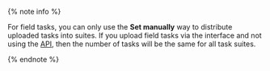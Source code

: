 {% note info %}

For field tasks, you can only use the **Set manually** way to distribute uploaded tasks into suites. If you upload field tasks via the interface and not using the [API](../../../../api/concepts/create-task-suite.md), then the number of tasks will be the same for all task suites.

{% endnote %}